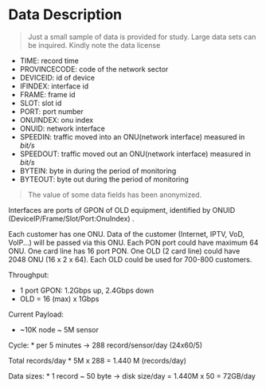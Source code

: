 # Data Description

>Just a small sample of data is provided for study. Large data sets can be inquired. Kindly note the data license

* TIME: record time
* PROVINCECODE: code of the network sector
* DEVICEID: id of device
* IFINDEX: interface id
* FRAME: frame id
* SLOT: slot id
* PORT: port number
* ONUINDEX: onu index
* ONUID: network interface
* SPEEDIN:  traffic moved into an ONU(network interface) measured in *bit/s*
* SPEEDOUT: traffic moved out an ONU(network interface) measured in *bit/s*
* BYTEIN: byte in during the period of monitoring
* BYTEOUT: byte out during the period of monitoring

>The value of some data fields has been anonymized.

Interfaces  are ports of GPON of OLD equipment, identified by ONUID (DeviceIP/Frame/Slot/Port:OnuIndex) .

Each customer has one ONU. Data of the customer (Internet, IPTV, VoD, VoIP...) will be passed via this ONU. Each PON port could have maximum 64 ONU. One card line has  16 port PON. One  OLD (2 card line) could have 2048 ONU (16 x 2 x 64). Each   OLD could be used for 700-800 customers.

Throughput:
   * 1 port GPON: 1.2Gbps up, 2.4Gbps down
   * OLD = 16 (max) x 1Gbps

Current Payload:
  * ~10K node ~ 5M sensor

  Cycle:
    * per 5 minutes -> 288 record/sensor/day (24x60/5)

  Total records/day
    * 5M x  288 = 1.440 M (records/day)

   Data sizes:
    * 1 record ~ 50 byte -> disk size/day = 1.440M x 50 = 72GB/day
